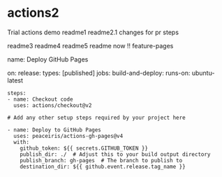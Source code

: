 # actions2
Trial actions demo
readme1
readme2.1
changes for pr steps

readme3
readme4
readme5
readme now !!
feature-pages


name: Deploy GitHub Pages

on:
  release:
    types: [published]
jobs:
  build-and-deploy:
    runs-on: ubuntu-latest

    steps:
    - name: Checkout code
      uses: actions/checkout@v2

    # Add any other setup steps required by your project here

    - name: Deploy to GitHub Pages
      uses: peaceiris/actions-gh-pages@v4
      with:
        github_token: ${{ secrets.GITHUB_TOKEN }}
        publish_dir: ./  # Adjust this to your build output directory
        publish_branch: gh-pages  # The branch to publish to
        destination_dir: ${{ github.event.release.tag_name }}
